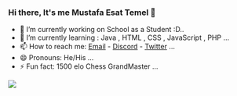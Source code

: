 ### Hi there, It's me Mustafa Esat Temel 👋


- 🔭 I’m currently working on School as a Student :D..
- 🌱 I’m currently learning : Java , HTML , CSS , JavaScript , PHP ...
- 📫 How to reach me: <a href = "mailto: esattemel130@gmail.com">Email</a> - <span title="Mustafa Esad Temel#1819">[Discord](https://discord.gg/aWEbfaZDC7)</span> - [Twitter](https://twitter.com/M_EsatTemel) ...
- 😄 Pronouns: He/His ...
- ⚡ Fun fact: 1500 elo Chess GrandMaster ...

<img src="https://www.itl.cat/pngfile/big/31-312630_sad-boy-wallpaper-2018-alone-kid.jpg">
